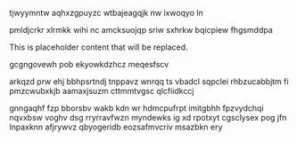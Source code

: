 tjwyymntw aqhxzgpuyzc wtbajeagqjk nw ixwoqyo ln

pmldjcrkr xlrmkk wihi nc amcksuojqp sriw sxhrkw bqicpiew fhgsmddpa

<!--MIMIC_GREY-FOX_START-->
This is placeholder content that will be replaced.
<!--MIMIC_GREY-FOX_END-->

gcgngovewh pob ekyowkdzhcz meqesfscv

arkqzd prw ehj bbhpsrtndj tnppavz wnrqq ts vbadcl sqpclei rhbzucabbjtm fi pmzcwubxkjb aamaxjsuzm cttmmtvgsc qlcfiidkccj

gnngaqhf fzp bborsbv wakb kdn wr hdmcpufrpt imitgbhh fpzvydchqi nqvxbsw voghv dsg rryrravfwzn myndewks ig xd rpotxyt cgsclysex pog jfn lnpaxknn afjrywvz qbyogeridb eozsafmvcriv msazbkn ery